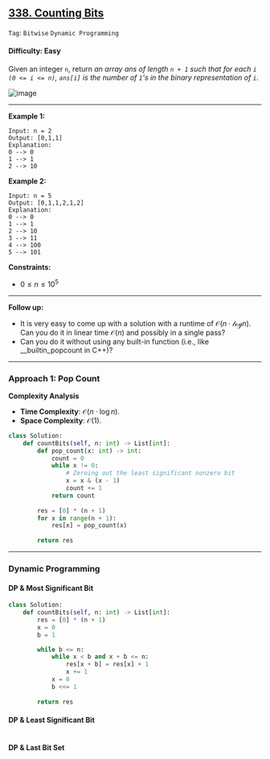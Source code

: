 ## [338. Counting Bits](https://leetcode.com/problems/counting-bits)

```Tag```: ```Bitwise``` ```Dynamic Programming```

#### Difficulty: Easy

Given an integer ```n```, return _an array ans of length ```n + 1``` such that for each ```i``` ```(0 <= i <= n)```, ```ans[i]``` is the number of ```1```'s in the binary representation of ```i```_.

![image](https://github.com/quananhle/Python/assets/35042430/8ef7148e-c7ca-449a-a880-48d08b31ddd3)

---

__Example 1:__
```
Input: n = 2
Output: [0,1,1]
Explanation:
0 --> 0
1 --> 1
2 --> 10
```

__Example 2:__
```
Input: n = 5
Output: [0,1,1,2,1,2]
Explanation:
0 --> 0
1 --> 1
2 --> 10
3 --> 11
4 --> 100
5 --> 101
```

__Constraints:__

- $0 \le n \le 10^{5}$
 
---

__Follow up:__

- It is very easy to come up with a solution with a runtime of $\mathcal{O}(n \cdot \mathcal{log}n)$. Can you do it in linear time $\mathcal{O}(n)$ and possibly in a single pass?
- Can you do it without using any built-in function (i.e., like __builtin_popcount in C++)?

---

### Approach 1: Pop Count

__Complexity Analysis__

- __Time Complexity__: $\mathcal{O}(n \cdot \log n)$. 
- __Space Complexity__: $\mathcal{O}(1)$. 

```Python
class Solution:
    def countBits(self, n: int) -> List[int]:
        def pop_count(x: int) -> int:
            count = 0
            while x != 0:
                # Zeroing out the least significant nonzero bit
                x = x & (x - 1)
                count += 1
            return count
        
        res = [0] * (n + 1)
        for x in range(n + 1):
            res[x] = pop_count(x)
        
        return res
```

---

### Dynamic Programming

#### DP & Most Significant Bit

```Python
class Solution:
    def countBits(self, n: int) -> List[int]:
        res = [0] * (n + 1)
        x = 0
        b = 1

        while b <= n:
            while x < b and x + b <= n:
                res[x + b] = res[x] + 1
                x += 1
            x = 0
            b <<= 1
        
        return res
```

#### DP & Least Significant Bit

```Python

```

#### DP & Last Bit Set

```Python

```
